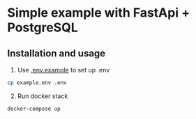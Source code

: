 # Simple example with FastApi + PostgreSQL

## Installation and usage 

1. Use [.env.example](/.env.example) to set up .env
```bash
cp example.env .env
```
2. Run docker stack 
```bash
docker-compose up
```    
